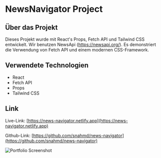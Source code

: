 # NewsNavigator Project

## Über das Projekt

Dieses Projekt wurde mit React's Props, Fetch API und Tailwind CSS entwickelt. Wir benutzen NewsApi (https://newsapi.org/). Es demonstriert die Verwendung von Fetch API und einem modernen CSS-Framework.

## Verwendete Technologien

- React
- Fetch API
- Props
- Tailwind CSS

## Link

Live-Link: [https://news-navigator.netlify.app](https://news-navigator.netlify.app)

Github-Link: [https://github.com/snahmd/news-navigator](https://github.com/snahmd/news-navigator)

![Portfolio Screenshot](./src/assets/NewsNavigator.png)
